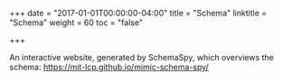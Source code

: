 +++
date = "2017-01-01T00:00:00-04:00"
title = "Schema"
linktitle = "Schema"
weight = 60
toc = "false"

+++

An interactive website, generated by SchemaSpy, which overviews the schema:
https://mit-lcp.github.io/mimic-schema-spy/

